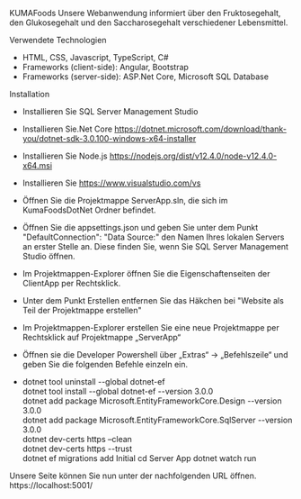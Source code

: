 KUMAFoods
Unsere Webanwendung informiert über den Fruktosegehalt, den Glukosegehalt und den Saccharosegehalt verschiedener Lebensmittel.

Verwendete Technologien
* HTML, CSS, Javascript, TypeScript, C#
* Frameworks (client-side): Angular, Bootstrap
* Frameworks (server-side): ASP.Net Core, Microsoft SQL Database

Installation
* Installieren Sie SQL Server Management Studio
* Installieren Sie.Net Core https://dotnet.microsoft.com/download/thank-you/dotnet-sdk-3.0.100-windows-x64-installer
* Installieren Sie Node.js https://nodejs.org/dist/v12.4.0/node-v12.4.0-x64.msi
* Installieren Sie https://www.visualstudio.com/vs


* Öffnen Sie die Projektmappe ServerApp.sln, die sich im KumaFoodsDotNet Ordner befindet.
* Öffnen Sie die appsettings.json und geben Sie unter dem Punkt "DefaultConnection": "Data Source:" den Namen Ihres lokalen Servers an erster Stelle an. Diese finden Sie, wenn Sie SQL Server Management Studio öffnen.
* Im Projektmappen-Explorer öffnen Sie die Eigenschaftenseiten der ClientApp per Rechtsklick.
* Unter dem Punkt Erstellen entfernen Sie das Häkchen bei "Website als Teil der Projektmappe erstellen"
* Im Projektmappen-Explorer erstellen Sie eine neue Projektmappe per Rechtsklick auf Projektmappe „ServerApp“
* Öffnen sie die Developer Powershell über „Extras“ → „Befehlszeile“ und geben Sie die folgenden Befehle einzeln ein.
* dotnet tool uninstall --global dotnet-ef  
dotnet tool install --global dotnet-ef --version 3.0.0  
dotnet add package Microsoft.EntityFrameworkCore.Design --version 3.0.0  
dotnet add package Microsoft.EntityFrameworkCore.SqlServer --version 3.0.0  
dotnet dev-certs https –clean  
dotnet dev-certs https --trust  
dotnet ef migrations add Initial 
cd Server App
dotnet watch run

Unsere Seite können Sie nun unter der nachfolgenden URL öffnen.
https://localhost:5001/
